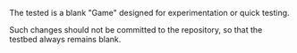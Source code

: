 The tested is a blank "Game" designed for experimentation or quick testing.

Such changes should not be committed to the repository, so that the testbed always remains blank.
